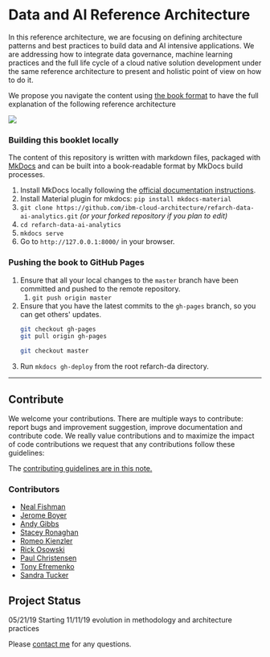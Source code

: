 # Data and AI Reference Architecture

In this reference architecture, we are focusing on defining architecture patterns and best practices to build data and AI intensive applications. We are addressing how to integrate data governance, machine learning practices and the full life cycle of a cloud native solution development under the same reference architecture to present and holistic point of view on how to do it.

We propose you navigate the content using [the book format](https://ibm-cloud-architecture.github.io/refarch-data-ai-analytics) to have the full explanation of the following reference architecture

![](docs/images/data-ai-ra-3.jpg)


### Building this booklet locally

The content of this repository is written with markdown files, packaged with [MkDocs](https://www.mkdocs.org/) and can be built into a book-readable format by MkDocs build processes.

1. Install MkDocs locally following the [official documentation instructions](https://www.mkdocs.org/#installation).
1. Install Material plugin for mkdocs:  `pip install mkdocs-material`
2. `git clone https://github.com/ibm-cloud-architecture/refarch-data-ai-analytics.git` _(or your forked repository if you plan to edit)_
3. `cd refarch-data-ai-analytics`
4. `mkdocs serve`
5. Go to `http://127.0.0.1:8000/` in your browser.

### Pushing the book to GitHub Pages

1. Ensure that all your local changes to the `master` branch have been committed and pushed to the remote repository.
   1. `git push origin master`
2. Ensure that you have the latest commits to the `gh-pages` branch, so you can get others' updates.
	```bash
	git checkout gh-pages
	git pull origin gh-pages

	git checkout master
	```
3. Run `mkdocs gh-deploy` from the root refarch-da directory.

---

## Contribute

We welcome your contributions. There are multiple ways to contribute: report bugs and improvement suggestion, improve documentation and contribute code.
We really value contributions and to maximize the impact of code contributions we request that any contributions follow these guidelines:

The [contributing guidelines are in this note.](./CONTRIBUTING.md)

### Contributors

* [Neal Fishman](https://www.linkedin.com/in/neal-fishman-/)
* [Jerome Boyer](https://www.linkedin.com/in/jeromeboyer/)
* [Andy Gibbs](https://www.linkedin.com/in/andy-g-3b7a06113/)
* [Stacey Ronaghan](https://www.linkedin.com/in/staceyronaghan/)
* [Romeo Kienzler](https://www.linkedin.com/in/romeo-kienzler-089b4557)
* [Rick Osowski](https://www.linkedin.com/in/rosowski/)
* [Paul Christensen](https://www.linkedin.com/in/paul-christensen-0ba306/)
* [Tony Efremenko](https://www.linkedin.com/in/tony-efremenko-4359b7/)
* [Sandra Tucker](https://www.linkedin.com/in/sandraltucker/)

## Project Status

05/21/19 Starting
11/11/19 evolution in methodology and architecture practices



Please [contact me](mailto:boyerje@us.ibm.com) for any questions.

